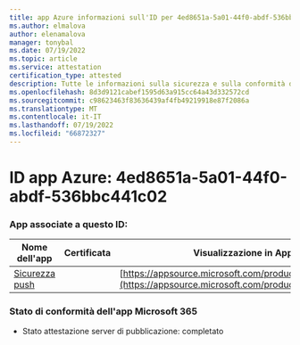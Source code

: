 ```yaml
---
title: app Azure informazioni sull'ID per 4ed8651a-5a01-44f0-abdf-536bbc441c02
ms.author: elmalova
author: elenamalova
manager: tonybal
ms.date: 07/19/2022
ms.topic: article
ms.service: attestation
certification_type: attested
description: Tutte le informazioni sulla sicurezza e sulla conformità disponibili per 4ed8651a-5a01-44f0-abdf-536bbc441c02.
ms.openlocfilehash: 8d3d9121cabef1595d63a915cc64a43d332572cd
ms.sourcegitcommit: c98623463f83636439af4fb49219918e87f2086a
ms.translationtype: MT
ms.contentlocale: it-IT
ms.lasthandoff: 07/19/2022
ms.locfileid: "66872327"
---
```

# <a name="azure-app-id-4ed8651a-5a01-44f0-abdf-536bbc441c02"></a>ID app Azure: 4ed8651a-5a01-44f0-abdf-536bbc441c02


### <a name="apps-associated-with-this-id"></a>App associate a questo ID:
| **Nome dell'app** | **Certificata** | **Visualizzazione in AppSource** |
|--------------|---------------|-----------------------|
| [Sicurezza push](../forward/WA200002833.md) |  | [https://appsource.microsoft.com/product/office/WA200002833](https://appsource.microsoft.com/product/office/WA200002833) |

### <a name="microsoft-365-app-compliance-status"></a>Stato di conformità dell'app Microsoft 365
- Stato attestazione server di pubblicazione: completato
